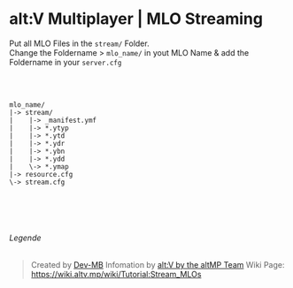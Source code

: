 # alt:V Multiplayer | MLO Streaming

Put all MLO Files in the `stream/` Folder.
<br>
Change the Foldername > `mlo_name/` in yout MLO Name & add the Foldername in your `server.cfg`

<br><br>
```
mlo_name/
|-> stream/
|    |-> _manifest.ymf
|    |-> *.ytyp
|    |-> *.ytd
|    |-> *.ydr
|    |-> *.ybn
|    |-> *.ydd
|    \-> *.ymap
|-> resource.cfg
\-> stream.cfg
```

<br><br><br>

###### Legende

> Created by [Dev-MB](https://dev-mb.dev)
> Infomation by [alt:V by the altMP Team](https://altv.mp/#/)
> Wiki Page: https://wiki.altv.mp/wiki/Tutorial:Stream_MLOs